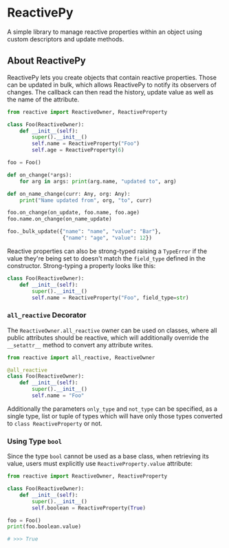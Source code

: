 # ReactivePy

A simple library to manage reactive properties within an object using custom descriptors and update methods.

## About ReactivePy

ReactivePy lets you create objects that contain reactive properties. Those can be updated in bulk, which allows ReactivePy to notify its observers of changes. The callback can then read the history, update value as well as the name of the attribute.

```python
from reactive import ReactiveOwner, ReactiveProperty

class Foo(ReactiveOwner):
    def __init__(self):
        super().__init__()
        self.name = ReactiveProperty("Foo")
        self.age = ReactiveProperty(6)

foo = Foo()

def on_change(*args):
    for arg in args: print(arg.name, "updated to", arg)

def on_name_change(curr: Any, org: Any):
    print("Name updated from", org, "to", curr)

foo.on_change(on_update, foo.name, foo.age)
foo.name.on_change(on_name_update)

foo._bulk_update({"name": "name", "value": "Bar"},
                  {"name": "age", "value": 12})
```

Reactive properties can also be strong-typed raising a `TypeError` if the value they're being set to doesn't match the `field_type` defined in the constructor. Strong-typing a property looks like this:

```python
class Foo(ReactiveOwner):
    def __init__(self):
        super().__init__()
        self.name = ReactiveProperty("Foo", field_type=str)
```

### `all_reactive` Decorator

The `ReactiveOwner.all_reactive` owner can be used on classes, where all public attributes should be reactive, which will additionally override the `__setattr__` method to convert any attribute writes.

```python
from reactive import all_reactive, ReactiveOwner

@all_reactive
class Foo(ReactiveOwner):
    def __init__(self):
        super().__init__()
        self.name = "Foo"
```

Additionally the parameters `only_type` and `not_type` can be specified, as a single type, list or tuple of types which will have only those types converted to `class ReactiveProperty` or not.

### Using Type `bool`

Since the type `bool` cannot be used as a base class, when retrieving its value, users must explicitly use `ReactiveProperty.value` attribute:

```python
from reactive import ReactiveOwner, ReactiveProperty

class Foo(ReactiveOwner):
    def __init__(self):
        super().__init__()
        self.boolean = ReactiveProperty(True)

foo = Foo()
print(foo.boolean.value)

# >>> True
```
